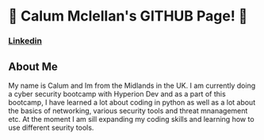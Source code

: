 # 👋 Calum Mclellan's GITHUB Page! 👋
### [Linkedin](https://www.linkedin.com/in/mrcalummclellan99/) 
## About Me
My name is Calum and Im from the Midlands in the UK. I am currently doing a cyber security bootcamp with Hyperion Dev and as a part of this bootcamp, I have learned a lot about coding in python as well as a lot about the basics of networking, various
security tools and threat mnanagement etc. At the moment I am sill expanding my coding skills and learning how to use different seurity tools.
<!--
**CalumM899/CalumM899** is a ✨ _special_ ✨ repository because its `README.md` (this file) appears on your GitHub profile.

Here are some ideas to get you started:

- 🔭 I’m currently working on ...
- 🌱 I’m currently learning ...
- 👯 I’m looking to collaborate on ...
- 🤔 I’m looking for help with ...
- 💬 Ask me about ...
- 📫 How to reach me: ...
- 😄 Pronouns: ...
- ⚡ Fun fact: ...
-->
